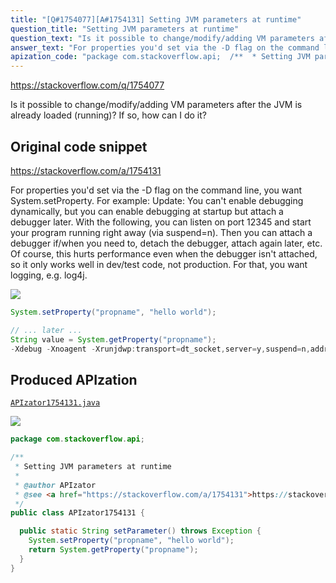 ```yaml
---
title: "[Q#1754077][A#1754131] Setting JVM parameters at runtime"
question_title: "Setting JVM parameters at runtime"
question_text: "Is it possible to change/modify/adding VM parameters after the JVM is already loaded (running)? If so, how can I do it?"
answer_text: "For properties you'd set via the -D flag on the command line, you want System.setProperty. For example: Update: You can't enable debugging dynamically, but you can enable debugging at startup but attach a debugger later. With the following, you can listen on port 12345 and start your program running right away (via suspend=n). Then you can attach a debugger if/when you need to, detach the debugger, attach again later, etc. Of course, this hurts performance even when the debugger isn't attached, so it only works well in dev/test code, not production. For that, you want logging, e.g. log4j."
apization_code: "package com.stackoverflow.api;  /**  * Setting JVM parameters at runtime  *  * @author APIzator  * @see <a href=\"https://stackoverflow.com/a/1754131\">https://stackoverflow.com/a/1754131</a>  */ public class APIzator1754131 {    public static String setParameter() throws Exception {     System.setProperty(\"propname\", \"hello world\");     return System.getProperty(\"propname\");   } }"
---
```


https://stackoverflow.com/q/1754077

Is it possible to change/modify/adding VM parameters after the JVM is already loaded (running)? If so, how can I do it?



## Original code snippet

https://stackoverflow.com/a/1754131

For properties you&#x27;d set via the -D flag on the command line, you want System.setProperty. For example:
Update:
You can&#x27;t enable debugging dynamically, but you can enable debugging at startup but attach a debugger later. With the following, you can listen on port 12345 and start your program running right away (via suspend=n). Then you can attach a debugger if/when you need to, detach the debugger, attach again later, etc.
Of course, this hurts performance even when the debugger isn&#x27;t attached, so it only works well in dev/test code, not production. For that, you want logging, e.g. log4j.

<div class="code-logo"><img src="/stackoverflow.png" /></div>

```java
System.setProperty("propname", "hello world");

// ... later ...
String value = System.getProperty("propname");
-Xdebug -Xnoagent -Xrunjdwp:transport=dt_socket,server=y,suspend=n,address=12345
```

## Produced APIzation

[`APIzator1754131.java`](https://github.com/pasqualesalza/apization/raw/main/data/search/APIzator1754131.java)

<div class="code-logo"><img src="/apizator.png" /></div>

```java
package com.stackoverflow.api;

/**
 * Setting JVM parameters at runtime
 *
 * @author APIzator
 * @see <a href="https://stackoverflow.com/a/1754131">https://stackoverflow.com/a/1754131</a>
 */
public class APIzator1754131 {

  public static String setParameter() throws Exception {
    System.setProperty("propname", "hello world");
    return System.getProperty("propname");
  }
}

```